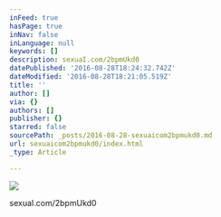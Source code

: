 ```yaml
---
inFeed: true
hasPage: true
inNav: false
inLanguage: null
keywords: []
description: sexuaI.com/2bpmUkd0
datePublished: '2016-08-28T18:24:32.742Z'
dateModified: '2016-08-28T18:21:05.519Z'
title: ''
author: []
via: {}
authors: []
publisher: {}
starred: false
sourcePath: _posts/2016-08-28-sexuaicom2bpmukd0.md
url: sexuaicom2bpmukd0/index.html
_type: Article

---
```

![](https://the-grid-user-content.s3-us-west-2.amazonaws.com/4a56f948-e1e8-45cc-ba18-ed496eb5c5b4.jpg)

sexuaI.com/2bpmUkd0